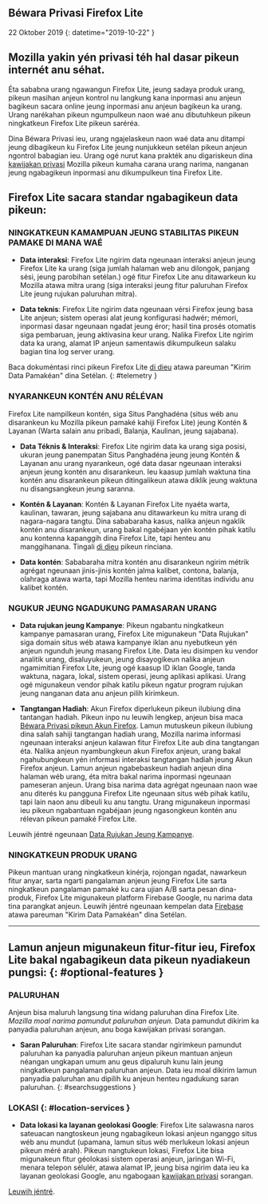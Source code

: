 ## <span class="privacy-header-firefox-lite">Béwara Privasi</span> <span class="privacy-header-policy">Firefox Lite</span>

22 Oktober 2019
{: datetime="2019-10-22" }

## Mozilla yakin yén privasi téh hal dasar pikeun internét anu séhat.

Éta sababna urang ngawangun Firefox Lite, jeung sadaya produk urang, pikeun masihan anjeun kontrol nu langkung kana inpormasi anu anjeun bagikeun sacara online jeung inpormasi anu anjeun bagikeun ka urang. Urang narékahan pikeun ngumpulkeun naon waé anu dibutuhkeun pikeun ningkatkeun Firefox Lite pikeun saréréa.

Dina Béwara Privasi ieu, urang ngajelaskeun naon waé data anu ditampi jeung dibagikeun ku Firefox Lite jeung nunjukkeun setélan pikeun anjeun ngontrol babagian ieu. Urang ogé nurut kana prakték anu digariskeun dina [kawijakan privasi](https://www.mozilla.org/privacy/) Mozilla pikeun kumaha carana urang narima, nanganan jeung ngabagikeun inpormasi anu dikumpulkeun tina Firefox Lite.

## Firefox Lite sacara standar ngabagikeun data pikeun:

### NINGKATKEUN KAMAMPUAN JEUNG STABILITAS PIKEUN PAMAKE DI MANA WAÉ

* __Data interaksi__: Firefox Lite ngirim data ngeunaan interaksi anjeun jeung Firefox Lite ka urang (siga jumlah halaman web anu dilongok, panjang sési, jeung parobihan setélan.) ogé fitur Firefox Lite anu ditawarkeun ku Mozilla atawa mitra urang (siga interaksi jeung fitur paluruhan Firefox Lite jeung rujukan paluruhan mitra).

* __Data teknis__: Firefox Lite ngirim data ngeunaan vérsi Firefox jeung basa Lite anjeun; sistem operasi alat jeung konfigurasi hadwér; mémori, inpormasi dasar ngeunaan ngadat jeung éror; hasil tina prosés otomatis siga pembaruan, jeung aktivasina keur urang. Nalika Firefox Lite ngirim data ka urang, alamat IP anjeun samentawis dikumpulkeun salaku bagian tina log server urang.


Baca dokuméntasi rinci pikeun Firefox Lite [di dieu](https://support.mozilla.org/kb/send-usage-data-firefox-mobile-devices) atawa pareuman "Kirim Data Pamakéan" dina Setélan.
{: #telemetry }

### NYARANKEUN KONTÉN ANU RÉLÉVAN

Firefox Lite nampilkeun kontén, siga Situs Panghadéna (situs wéb anu disarankeun ku Mozilla pikeun pamaké kahiji Firefox Lite) jeung Kontén & Layanan (Warta salain anu pribadi, Balanja, Kaulinan, jeung sajabana).

* __Data Téknis & Interaksi__: Firefox Lite ngirim data ka urang siga posisi, ukuran jeung panempatan Situs Panghadéna jeung jeung Kontén & Layanan anu urang nyarankeun, ogé data dasar ngeunaan interaksi anjeun jeung kontén anu disarankeun. Ieu kaasup jumlah waktuna tina kontén anu disarankeun pikeun ditingalikeun atawa diklik jeung waktuna nu disangsangkeun jeung saranna. 

* __Kontén & Layanan__: Kontén & Layanan Firefox Lite nyaéta warta, kaulinan, tawaran, jeung sajabana anu ditawarkeun ku mitra urang di nagara-nagara tangtu. Dina sababaraha kasus, nalika anjeun ngaklik kontén anu disarankeun, urang bakal ngabéjaan yén kontén pihak katilu anu kontenna kapanggih dina Firefox Lite, tapi henteu anu manggihanana. Tingali [di dieu](https://support.mozilla.org/kb/life-feed-firefox-lite) pikeun rinciana.

* __Data kontén__: Sababaraha mitra kontén anu disarankeun ngirim métrik agrégat ngeunaan jinis-jinis kontén jalma kalibet, contona, balanja, olahraga atawa warta, tapi Mozilla henteu narima identitas individu anu kalibet kontén.

### NGUKUR JEUNG NGADUKUNG PAMASARAN URANG

* __Data rujukan jeung Kampanye__: Pikeun ngabantu ningkatkeun kampanye pamasaran urang, Firefox Lite migunakeun "Data Rujukan" siga domain situs wéb atawa kampanye iklan anu nyebutkeun yén anjeun ngunduh jeung masang Firefox Lite. Data ieu disimpen ku vendor analitik urang, disaluyukeun, jeung disayogikeun nalika anjeun ngamimitian Firefox Lite, jeung ogé kaasup ID iklan Google, tanda waktuna, nagara, lokal, sistem operasi, jeung aplikasi aplikasi. Urang ogé migunakeun vendor pihak katilu pikeun ngatur program rujukan jeung nanganan data anu anjeun pilih kirimkeun.

* __Tangtangan Hadiah__: Akun Firefox diperlukeun pikeun ilubiung dina tantangan hadiah. Pikeun inpo nu leuwih lengkep, anjeun bisa maca [Béwara Privasi pikeun Akun Firefox](https://www.mozilla.org/en-US/privacy/firefox/#accounts). Lamun mutuskeun pikeun ilubiung dina salah sahiji tangtangan hadiah urang, Mozilla narima informasi ngeunaan interaksi anjeun kalawan fitur Firefox Lite aub dina tangtangan éta. Nalika anjeun nyambungkeun akun Firefox anjeun, urang bakal ngahubungkeun yén informasi interaksi tangtangan hadiah jeung Akun Firefox anjeun. Lamun anjeun ngabebaskeun hadiah anjeun dina halaman wéb urang, éta mitra bakal narima inpormasi ngeunaan pameseran anjeun. Urang bisa narima data agrégat ngeunaan naon wae anu diterés ku pangguna Firefox Lite ngeunaan situs wéb pihak katilu, tapi lain naon anu dibeuli ku anu tangtu. Urang migunakeun inpormasi ieu pikeun ngabantuan ngabéjaan jeung ngasongkeun kontén anu rélevan pikeun pamaké Firefox Lite. 

Leuwih jéntré ngeunaan [Data Rujukan Jeung Kampanye](https://github.com/mozilla-tw/Rocket/wiki/Telemetry#install-campaign-tracking). 

### NINGKATKEUN PRODUK URANG

Pikeun mantuan urang ningkatkeun kinérja, rojongan ngadat, nawarkeun fitur anyar, sarta ngarti pangalaman anjeun jeung Firefox Lite sarta ningkatkeun pangalaman pamaké ku cara ujian A/B sarta pesan dina-produk, Firefox Lite migunakeun platform Firebase Google, nu narima data tina parangkat anjeun. Leuwih jéntré ngeunaan kempelan data [Firebase](https://support.google.com/firebase/answer/6318039?hl=en) atawa pareuman "Kirim Data Pamakéan" dina Setélan.

---

## Lamun anjeun migunakeun fitur-fitur ieu, Firefox Lite bakal ngabagikeun data pikeun nyadiakeun pungsi:  {: #optional-features }

### PALURUHAN

Anjeun bisa maluruh langsung tina widang paluruhan dina Firefox Lite. _Mozilla moal narima pamundut paluruhan anjeun._ Data pamundut dikirim ka panyadia paluruhan anjeun, anu boga kawijakan privasi sorangan.

* __Saran Paluruhan__: Firefox Lite sacara standar ngirimkeun pamundut paluruhan ka panyadia paluruhan anjeun pikeun mantuan anjeun néangan ungkapan umum anu geus dipaluruh kunu lain jeung ningkatkeun pangalaman paluruhan anjeun. Data ieu moal dikirim lamun panyadia paluruhan anu dipilih ku anjeun henteu ngadukung saran paluruhan.
{: #searchsuggestions }
    
### LOKASI {: #location-services }

* __Data lokasi ka layanan geolokasi Google__: Firefox Lite salawasna naros sateuacan nangtoskeun jeung ngabagikeun lokasi anjeun nganggo situs wéb anu mundut (upamana, lamun situs wéb merlukeun lokasi anjeun pikeun méré arah). Pikeun nangtukeun lokasi, Firefox Lite bisa migunakeun fitur géolokasi sistem operasi anjeun, jaringan Wi-Fi, menara telepon sélulér, atawa alamat IP, jeung bisa ngirim data ieu ka layanan geolokasi Google, anu ngabogaan [kawijakan privasi](https://www.google.com/privacy/lsf.html) sorangan.

[Leuwih jéntré](https://www.mozilla.org/firefox/geolocation/).

